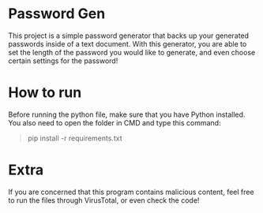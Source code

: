 # Password Gen
This project is a simple password generator that backs up your generated passwords inside of a text document.
With this generator, you are able to set the length of the password you would like to generate, and even choose certain settings for the password!

# How to run
Before running the python file, make sure that you have Python installed.
You also need to open the folder in CMD and type this command:
> pip install -r requirements.txt

# Extra
If you are concerned that this program contains malicious content, feel free to run the files through VirusTotal, or even check the code!
